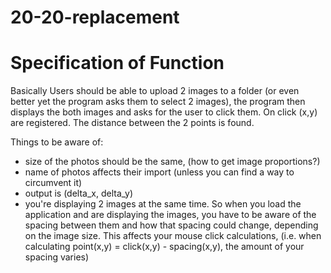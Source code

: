 # 20-20-replacement

# Specification of Function

Basically Users should be able to upload 2 images to a folder (or even better yet the program asks them to select 2 images), the program then displays the both images and asks for the user to click them. On click (x,y) are registered. The distance between the 2 points is found. 

Things to be aware of:
* size of the photos should be the same, (how to get image proportions?)
* name of photos affects their import (unless you can find a way to circumvent it)
* output is (delta_x, delta_y)
* you're displaying 2 images at the same time. So when you load the application and are displaying the images, you have to be aware of the spacing between them and how that spacing could change, depending on the image size. This affects your mouse click calculations, (i.e. when calculating point(x,y) = click(x,y) - spacing(x,y), the amount of your spacing varies)
